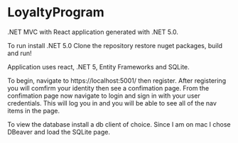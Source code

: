 # LoyaltyProgram

.NET MVC with React application generated with .NET 5.0.

To run install .NET 5.0
Clone the repository restore nuget packages, build and run!

Application uses react, .NET 5, Entity Frameworks and SQLite.

To begin, navigate to https://localhost:5001/ then register. After registering you will comfirm your identity then see a confimation page.
From the confimation page now navigate to login and sign in with your user credentials. This will log you in and you will be able to see all 
of the nav items in the page. 

To view the database install a db client of choice. Since I am on mac I chose DBeaver and load the SQLite page.

